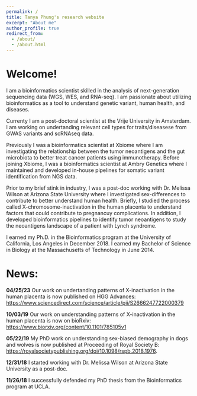 ```yaml
---
permalink: /
title: Tanya Phung's research website
excerpt: "About me"
author_profile: true
redirect_from: 
  - /about/
  - /about.html
---
```


# Welcome!
I am a bioinformatics scientist skilled in the analysis of next-generation sequencing data (WGS, WES, and RNA-seq). I am passionate about utilizing bioinformatics as a tool to understand genetic variant, human health, and diseases. 

Currenty I am a post-doctoral scientist at the Vrije University in Amsterdam. I am working on undertanding relevant cell types for traits/diseasese from GWAS variants and scRNAseq data.

Previously I was a bioinformatics scientist at Xbiome where I am investigating the relationship between the tumor neoantigens and the gut microbiota to better treat cancer patients using immunotherapy. Before joining Xbiome, I was a bioinformatics scientist at Ambry Genetics where I maintained and developed in-house pipelines for somatic variant identification from NGS data. 

Prior to my brief stink in industry, I was a post-doc working with Dr. Melissa Wilson at Arizona State University where I investigated sex-differences to contribute to better understand human health. Briefly, I studied the process called X-chromosome-inactivation in the human placenta to understand factors that could contribute to pregnancuy complications. In addition, I developed bioinformatics pipelines to identify tumor neoantigens to study the neoantigens landscape of a patient with Lynch syndrome. 

I earned my Ph.D. in the Bioinformatics program at the University of California, Los Angeles in December 2018. I earned my Bachelor of Science in Biology at the Massachusetts of Technology in June 2014.

# News:
**04/25/23** Our work on undertanding patterns of X-inactivation in the human placenta is now published on HGG Advances: https://www.sciencedirect.com/science/article/pii/S2666247722000379

**10/03/19** Our work on understanding patterns of X-inactivation in the human placenta is now on bioRxiv: https://www.biorxiv.org/content/10.1101/785105v1

**05/22/19** My PhD work on understanding sex-biased demography in dogs and wolves is now published at Proceeding of Royal Society B: https://royalsocietypublishing.org/doi/10.1098/rspb.2018.1976.

**12/31/18** I started working with Dr. Melissa Wilson at Arizona State University as a post-doc.

**11/26/18** I successfully defended my PhD thesis from the Bioinformatics program at UCLA.
